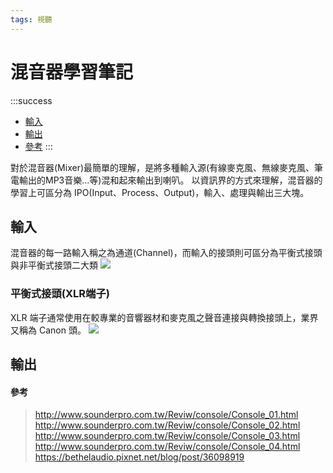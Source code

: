 ```yaml
---
tags: 視聽
---
```


# 混音器學習筆記

:::success
* [輸入](##輸入)
* [輸出](##輸出)
* [參考](####參考)
:::

對於混音器(Mixer)最簡單的理解，是將多種輸入源(有線麥克風、無線麥克風、筆電輸出的MP3音樂...等)混和起來輸出到喇叭。
以資訊界的方式來理解，混音器的學習上可區分為 IPO(Input、Process、Output)，輸入、處理與輸出三大塊。

## 輸入
混音器的每一路輸入稱之為通道(Channel)，而輸入的接頭則可區分為平衡式接頭與非平衡式接頭二大類
![](https://i.imgur.com/13xGfni.png)

### 平衡式接頭(XLR端子)
XLR 端子通常使用在較專業的音響器材和麥克風之聲音連接與轉換接頭上，業界又稱為 Canon 頭。
![](https://i.imgur.com/3opelhg.jpg)

## 輸出



#### 參考
> http://www.sounderpro.com.tw/Reviw/console/Console_01.html
> http://www.sounderpro.com.tw/Reviw/console/Console_02.html
> http://www.sounderpro.com.tw/Reviw/console/Console_03.html
> http://www.sounderpro.com.tw/Reviw/console/Console_04.html
> https://bethelaudio.pixnet.net/blog/post/36098919